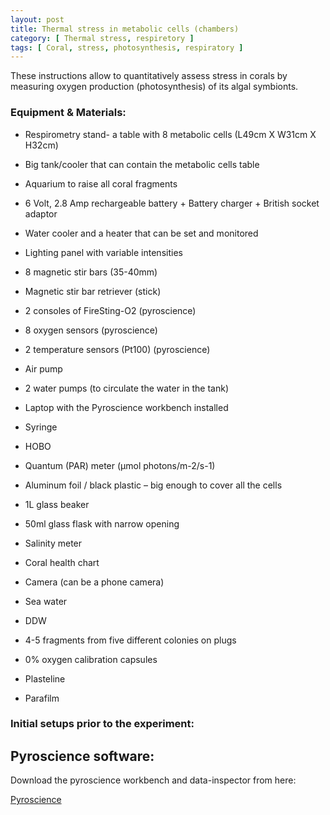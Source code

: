 ```yaml
---
layout: post
title: Thermal stress in metabolic cells (chambers)
category: [ Thermal stress, respiretory ]
tags: [ Coral, stress, photosynthesis, respiratory ]
---
```


These instructions allow to quantitatively assess stress in corals by measuring oxygen production (photosynthesis) of its algal symbionts. 

### Equipment & Materials:

- Respirometry stand- a table with 8 metabolic cells (L49cm X W31cm X H32cm)

- Big tank/cooler that can contain the metabolic cells table

- Aquarium to raise all coral fragments

- 6 Volt, 2.8 Amp rechargeable battery + Battery charger + British socket adaptor

- Water cooler and a heater that can be set and monitored

- Lighting panel with variable intensities

- 8 magnetic stir bars (35-40mm)

- Magnetic stir bar retriever (stick)

- 2 consoles of FireSting-O2 (pyroscience)

- 8 oxygen sensors (pyroscience)

- 2 temperature sensors (Pt100) (pyroscience)

- Air pump

- 2 water pumps (to circulate the water in the tank)

- Laptop with the Pyroscience workbench installed

- Syringe

- HOBO

- Quantum (PAR) meter (µmol photons/m-2/s-1)

- Aluminum foil / black plastic – big enough to cover all the cells 

- 1L glass beaker

- 50ml glass flask with narrow opening

- Salinity meter

- Coral health chart

- Camera (can be a phone camera)

- Sea water

- DDW

- 4-5 fragments from five different colonies on plugs

- 0% oxygen calibration capsules

- Plasteline

- Parafilm

### Initial setups prior to the experiment:

## Pyroscience software: 

Download the pyroscience  workbench and data-inspector from here:

[Pyroscience](https://www.pyroscience.com/en/downloads/laboratory-devices)
